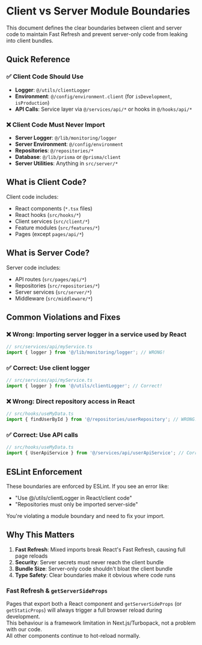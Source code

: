 # Client vs Server Module Boundaries

This document defines the clear boundaries between client and server code to maintain Fast Refresh and prevent server-only code from leaking into client bundles.

## Quick Reference

### ✅ Client Code Should Use

- **Logger**: `@/utils/clientLogger`
- **Environment**: `@/config/environment.client` (for `isDevelopment`, `isProduction`)
- **API Calls**: Service layer via `@/services/api/*` or hooks in `@/hooks/api/*`

### ❌ Client Code Must Never Import

- **Server Logger**: `@/lib/monitoring/logger`
- **Server Environment**: `@/config/environment`
- **Repositories**: `@/repositories/*`
- **Database**: `@/lib/prisma` or `@prisma/client`
- **Server Utilities**: Anything in `src/server/*`

## What is Client Code?

Client code includes:
- React components (`*.tsx` files)
- React hooks (`src/hooks/*`)
- Client services (`src/client/*`)
- Feature modules (`src/features/*`)
- Pages (except `pages/api/*`)

## What is Server Code?

Server code includes:
- API routes (`src/pages/api/*`)
- Repositories (`src/repositories/*`)
- Server services (`src/server/*`)
- Middleware (`src/middleware/*`)

## Common Violations and Fixes

### ❌ Wrong: Importing server logger in a service used by React
```typescript
// src/services/api/myService.ts
import { logger } from '@/lib/monitoring/logger'; // WRONG!
```

### ✅ Correct: Use client logger
```typescript
// src/services/api/myService.ts
import { logger } from '@/utils/clientLogger'; // Correct!
```

### ❌ Wrong: Direct repository access in React
```typescript
// src/hooks/useMyData.ts
import { findUserById } from '@/repositories/userRepository'; // WRONG!
```

### ✅ Correct: Use API calls
```typescript
// src/hooks/useMyData.ts
import { UserApiService } from '@/services/api/userApiService'; // Correct!
```

## ESLint Enforcement

These boundaries are enforced by ESLint. If you see an error like:
- "Use @/utils/clientLogger in React/client code"
- "Repositories must only be imported server-side"

You're violating a module boundary and need to fix your import.

## Why This Matters

1. **Fast Refresh**: Mixed imports break React's Fast Refresh, causing full page reloads
2. **Security**: Server secrets must never reach the client bundle
3. **Bundle Size**: Server-only code shouldn't bloat the client bundle
4. **Type Safety**: Clear boundaries make it obvious where code runs 

### Fast Refresh & `getServerSideProps`

Pages that export both a React component and `getServerSideProps` (or `getStaticProps`) will always trigger a full browser reload during development.  
This behaviour is a framework limitation in Next.js/Turbopack, not a problem with our code.  
All other components continue to hot-reload normally. 